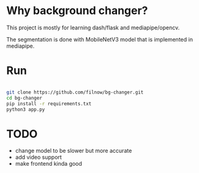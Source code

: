 # Why background changer?

This project is mostly for learning dash/flask and mediapipe/opencv.

The segmentation is done with MobileNetV3 model that is implemented in mediapipe.

# Run
```bash

git clone https://github.com/filnow/bg-changer.git
cd bg-changer
pip install -r requirements.txt
python3 app.py

```

# TODO

* change model to be slower but more accurate 
* add video support
* make frontend kinda good